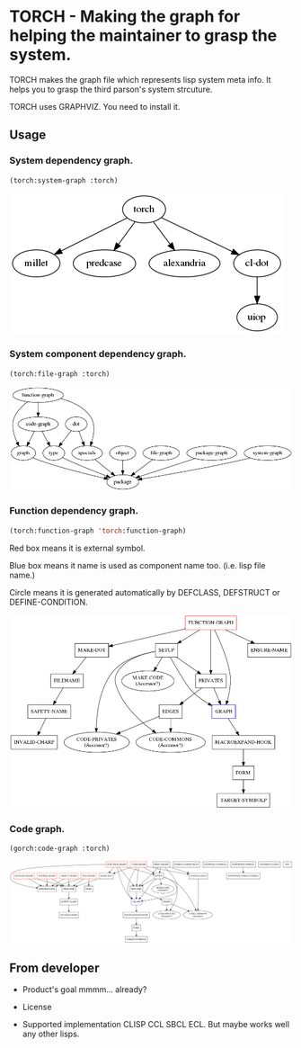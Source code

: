 # TORCH - Making the graph for helping the maintainer to grasp the system.

TORCH makes the graph file which represents lisp system meta info.
It helps you to grasp the third parson's system strcuture.

TORCH uses GRAPHVIZ.
You need to install it.

## Usage
### System dependency graph.

```lisp
(torch:system-graph :torch)
```

![system-graph](doc/system-graph.png)

### System component dependency graph.

```lisp
(torch:file-graph :torch)
```

![file-graph](doc/file-graph.png)

### Function dependency graph.

```lisp
(torch:function-graph 'torch:function-graph)
```
Red box means it is external symbol.

Blue box means it name is used as component name too. (i.e. lisp file name.)

Circle means it is generated automatically by DEFCLASS, DEFSTRUCT or DEFINE-CONDITION.

![function-graph](doc/function-graph.png)

### Code graph.

```lisp
(gorch:code-graph :torch)
```

![code-graph](doc/code-graph.png)

## From developer

* Product's goal
mmmm...  already?

* License
* Supported implementation
CLISP CCL SBCL ECL.
But maybe works well any other lisps.

